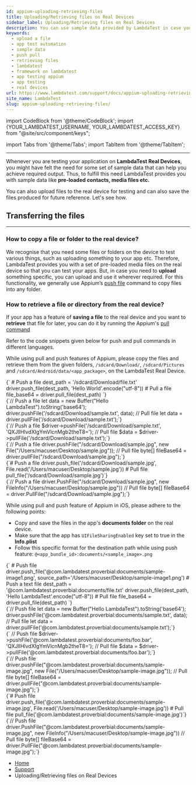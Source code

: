 ```yaml
---
id: appium-uploading-retrieving-files
title: Uploading/Retrieving files on Real Devices 
sidebar_label: Uploading/Retrieving files on Real Devices
description: You can use sample data provided by LambdaTest in case you need to check uploading files, contacts etc. to your application. This document also shows how to retrieve files from LambdaTest rela devices to local and vice-versa.
keywords:
  - upload a file
  - app test automation
  - sample data
  - push pull
  - retrieving files
  - lambdatest
  - framework on lambdatest
  - app testing appium
  - app testing
  - real devices
url: https://www.lambdatest.com/support/docs/appium-uploading-retrieving-files/
site_name: LambdaTest
slug: appium-uploading-retrieving-files/
---
```


import CodeBlock from '@theme/CodeBlock';
import {YOUR_LAMBDATEST_USERNAME, YOUR_LAMBDATEST_ACCESS_KEY} from "@site/src/component/keys";

import Tabs from '@theme/Tabs';
import TabItem from '@theme/TabItem';

<script type="application/ld+json"
      dangerouslySetInnerHTML={{ __html: JSON.stringify({
       "@context": "https://schema.org",
        "@type": "BreadcrumbList",
        "itemListElement": [{
          "@type": "ListItem",
          "position": 1,
          "name": "Home",
          "item": "https://www.lambdatest.com"
        },{
          "@type": "ListItem",
          "position": 2,
          "name": "Support",
          "item": "https://www.lambdatest.com/support/docs/"
        },{
          "@type": "ListItem",
          "position": 3,
          "name": "Uploading/Retrieving files on Real Devices",
          "item": "https://www.lambdatest.com/support/docs/appium-uploading-retrieving-files/"
        }]
      })
    }}
></script>
---

Whenever you are testing your application on **LambdaTest Real Devices**, you might have felt the need for some set of sample data that can help you achieve required output. Thus, to fulfill this need LambdaTest provides you with sample data like **pre-loaded contacts, media files etc.**

You can also upload files to the real device for testing and can also save the files produced for future reference. Let's see how.

## Transferring the files
---

### How to copy a file or folder to the real device?

We recognise that you need some files or folders on the device to test various things, such as uploading something to your app etc. Therefore, LambdaTest provides you with a set of pre-loaded media files on the real device so that you can test your apps. But, in case you need to **upload** something specific, you can upload and use it wherever required. For this functionality, we generally use Appium’s [push file](https://appium.readthedocs.io/en/latest/en/commands/device/files/push-file/) command to copy files into any folder.

### How to retrieve a file or directory from the real device?

If your app has a feature of **saving a file** to the real device and you want to **retrieve** that file for later, you can do it by running the Appium's [pull command](https://appium.readthedocs.io/en/stable/en/commands/device/files/pull-file/)

Refer to the code snippets given below for push and pull commands in different languages.

<Tabs className="docs__val">

<TabItem value="Android" label="Android" default>

While using pull and push features of Appium, please copy the files and retrieve them from the given folders, `/sdcard/Download/`, `/sdcard/Pictures` and `/sdcard/Android/data/<app_package>`, on the LambdaTest Real Device.

<Tabs className="docs__val">

<TabItem value="python" label="Python" default>
  <div className="lambdatest__codeblock">
  <CodeBlock className="language-python">
  {` # Push a file
dest_path = '/sdcard/Download/file.txt'
driver.push_file(dest_path, 'Hello World'.encode("utf-8"))
# Pull a file
file_base64 = driver.pull_file(dest_path)
`}
  </CodeBlock>
  </div>
</TabItem>


<TabItem value="JavaScript" label="JavaScript" default>
  <div className="lambdatest__codeblock">
  <CodeBlock className="language-javascript">
  {`// Push a file
let data = new Buffer("Hello LambdaTest").toString('base64');
driver.pushFile('/sdcard/Download/sample.txt', data);
// Pull file
let data = driver.pullFile('/sdcard/Download/sample.txt');`}
  </CodeBlock>
  </div>
</TabItem>

<TabItem value="PHP" label="PHP" default>
  <div className="lambdatest__codeblock">
  <CodeBlock className="language-php">
  {`// Push a file
$driver->pushFile('/sdcard/Download/sample.txt', 'QXJlIHlvdXIgYmVlcnMgb2theT8=');
// Pull file
$data = $driver->pullFile('/sdcard/Download/sample.txt');`}
  </CodeBlock>
  </div>
</TabItem>

<TabItem value="Java" label="Java" default>
  <div className="lambdatest__codeblock">
  <CodeBlock className="language-java">
  {`// Push a file
driver.pushFile("/sdcard/Download/sample.jpg", new File("/Users/macuser/Desktop/sample.jpg"));
// Pull file
byte[] fileBase64 = driver.pullFile("/sdcard/Download/sample.jpg");`}
  </CodeBlock>
  </div>
</TabItem>

<TabItem value="Ruby" label="Ruby" default>
  <div className="lambdatest__codeblock">
  <CodeBlock className="language-ruby">
  {`# Push a file
driver.push_file('/sdcard/Download/sample.jpg', File.read('/Users/macuser/Desktop/sample.jpg'))
# Pull file
pull_file('/sdcard/Download/sample.jpg')`}
  </CodeBlock>
  </div>
</TabItem>

<TabItem value="C#" label="C#" default>
  <div className="lambdatest__codeblock">
  <CodeBlock className="language-csharp">
  {`// Push a file
driver.PushFile("/sdcard/Download/sample.jpg", new FileInfo("/Users/macuser/Desktop/sample.jpg"))
// Pull file
byte[] fileBase64 = driver.PullFile("/sdcard/Download/sample.jpg");`}
  </CodeBlock>
  </div>
</TabItem>
</Tabs>

</TabItem>

<TabItem value="iOS" label="iOS" default>

While using pull and push feature of Appium in iOS, please adhere to the following points:

- Copy and save the files in the app's **documents folder** on the real device.
- Make sure that the app has `UIFileSharingEnabled` key set to true in the **Info.plist**
- Follow this specific format for the destination path while using push feature: `@<app_bundle_id>:documents/<sample_image>.png` 

<Tabs className="docs__val">

<TabItem value="python" label="Python" default>
  <div className="lambdatest__codeblock">
  <CodeBlock className="language-python">
  {` # Push file
driver.push_file('@com.lambdatest.proverbial:documents/sample-image1.png', source_path='/Users/macuser/Desktop/sample-image1.png')
# Push a text file
dest_path = '@com.lambdatest.proverbial:documents/file.txt'
driver.push_file(dest_path, 'Hello LambdaTest'.encode("utf-8"))
# Pull file
file_base64 = driver.pull_file(dest_path)
`}
  </CodeBlock>
  </div>
</TabItem>


<TabItem value="JavaScript" label="JavaScript" default>
  <div className="lambdatest__codeblock">
  <CodeBlock className="language-javascript">
  {`// Push file
let data = new Buffer("Hello LambdaTest").toString('base64');
driver.pushFile('@com.lambdatest.proverbial:documents/sample.txt', data);
// Pull file
let data = driver.pullFile('@com.lambdatest.proverbial:documents/sample.txt');`}
  </CodeBlock>
  </div>
</TabItem>

<TabItem value="PHP" label="PHP" default>
  <div className="lambdatest__codeblock">
  <CodeBlock className="language-php">
  {` // Push file
  $driver->pushFile('@com.lambdatest.proverbial:documents/foo.bar', 'QXJlIHlvdXIgYmVlcnMgb2theT8=');
// Pull file
$data = $driver->pullFile('@com.lambdatest.proverbial:documents/foo.bar');`}
  </CodeBlock>
  </div>
</TabItem>

<TabItem value="Java" label="Java" default>
  <div className="lambdatest__codeblock">
  <CodeBlock className="language-java">
  {`// Push file
driver.pushFile("@com.lambdatest.proverbial:documents/sample-image.jpg", new File("/Users/macuser/Desktop/sample-image.jpg"));
// Pull file
byte[] fileBase64 = driver.pullFile("@com.lambdatest.proverbial:documents/sample-image.jpg");`}
  </CodeBlock>
  </div>
</TabItem>

<TabItem value="Ruby" label="Ruby" default>
  <div className="lambdatest__codeblock">
  <CodeBlock className="language-ruby">
  {`# Push file
driver.push_file('@com.lambdatest.proverbial:documents/sample-image.jpg', File.read('/Users/macuser/Desktop/sample-image.jpg'))
# Pull file
pull_file('@com.lambdatest.proverbial:documents/sample-image.jpg')`}
  </CodeBlock>
  </div>
</TabItem>

<TabItem value="C#" label="C#" default>
  <div className="lambdatest__codeblock">
  <CodeBlock className="language-csharp">
  {`// Push file
driver.PushFile("@com.lambdatest.proverbial:documents/sample-image.jpg", new FileInfo("/Users/macuser/Desktop/sample-image.jpg"))
// Pull file
byte[] fileBase64 = driver.PullFile("@com.lambdatest.proverbial:documents/sample-image.jpg");`}
  </CodeBlock>
  </div>
</TabItem>
</Tabs>

</TabItem>

</Tabs>



<nav aria-label="breadcrumbs">
  <ul className="breadcrumbs">
    <li className="breadcrumbs__item">
      <a className="breadcrumbs__link" target="_self" href="https://www.lambdatest.com">
        Home
      </a>
    </li>
    <li className="breadcrumbs__item">
      <a className="breadcrumbs__link" target="_self" href="https://www.lambdatest.com/support/docs/">
        Support
      </a>
    </li>
    <li className="breadcrumbs__item breadcrumbs__item--active">
      <span className="breadcrumbs__link">
      Uploading/Retrieving files on Real Devices</span>
    </li>
  </ul>
</nav>